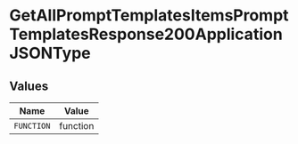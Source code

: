 # GetAllPromptTemplatesItemsPromptTemplatesResponse200ApplicationJSONType


## Values

| Name       | Value      |
| ---------- | ---------- |
| `FUNCTION` | function   |